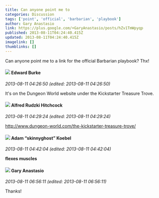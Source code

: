 ```yaml
---
title: Can anyone point me to
categories: Discussion
tags: ['point', 'official', 'barbarian', 'playbook']
author: Gary Anastasio
link: https://plus.google.com/+GaryAnastasio/posts/hZv1TmWpyqp
published: 2013-08-11T04:24:40.415Z
updated: 2013-08-11T04:24:40.415Z
imagelink: []
thumblinks: []
---
```


Can anyone point me to a link for the official Barbarian playbook? Thx!
<div id='comment z12fsdfyrsaky1lbm04ceru4lobpd1bxgzk0k'>
  <h4><img src='{{site.baseurl}}//images/avatars/115289408999762405053_photo.jpg'> Edward Burke</h4>
      <p><cite>2013-08-11 04:26:50 (edited: 2013-08-11 04:26:50)</cite></p>
        <p>It&#39;s on the Dungeon World website under the Kickstarter Treasure Trove.</p>
</div>
        

<div id='comment z12fsdfyrsaky1lbm04ceru4lobpd1bxgzk0k'>
  <h4><img src='{{site.baseurl}}//images/avatars/100812462809734403456_photo.jpg'> Alfred Rudzki Hitchcock</h4>
      <p><cite>2013-08-11 04:29:24 (edited: 2013-08-11 04:29:24)</cite></p>
        <p><a href="http://www.dungeon-world.com/the-kickstarter-treasure-trove/" class="ot-anchor">http://www.dungeon-world.com/the-kickstarter-treasure-trove/</a></p>
</div>
        

<div id='comment z12fsdfyrsaky1lbm04ceru4lobpd1bxgzk0k'>
  <h4><img src='{{site.baseurl}}//images/avatars/112484087750169360510_photo.jpg'> Adam “skinnyghost” Koebel</h4>
      <p><cite>2013-08-11 04:42:04 (edited: 2013-08-11 04:42:04)</cite></p>
        <p><b>flexes muscles</b></p>
</div>
        

<div id='comment z12fsdfyrsaky1lbm04ceru4lobpd1bxgzk0k'>
  <h4><img src='{{site.baseurl}}//images/avatars/113793360676683955064_photo.jpg'> Gary Anastasio</h4>
      <p><cite>2013-08-11 06:56:11 (edited: 2013-08-11 06:56:11)</cite></p>
        <p>Thanks!</p>
</div>
        